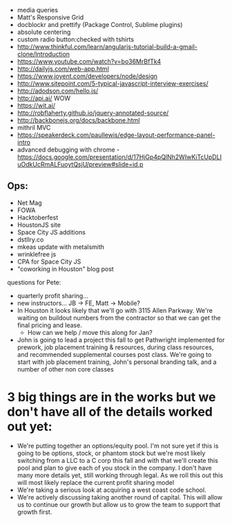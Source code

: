 - media queries
- Matt's Responsive Grid
- docblockr and prettify (Package Control, Sublime plugins)
- absolute centering
- custom radio button:checked with tshirts
- http://www.thinkful.com/learn/angularjs-tutorial-build-a-gmail-clone/Introduction
- https://www.youtube.com/watch?v=bo36MrBfTk4
- http://dailyjs.com/web-app.html
- https://www.joyent.com/developers/node/design
- http://www.sitepoint.com/5-typical-javascript-interview-exercises/
- http://adodson.com/hello.js/
- http://api.ai/ WOW
- https://wit.ai/
- http://robflaherty.github.io/jquery-annotated-source/
- http://backbonejs.org/docs/backbone.html
- mithril MVC
- https://speakerdeck.com/paullewis/edge-layout-performance-panel-intro
- advanced debugging with chrome - https://docs.google.com/presentation/d/17HjGp4pQlNh2WIwKiTcUpDLIuOdkUcRmALFuoytQsjU/preview#slide=id.p







Ops:
---
- Net Mag
- FOWA
- Hacktoberfest
- HoustonJS site
- Space City JS additions
- dstllry.co
- mkeas update with metalsmith
- wrinklefree js
- CPA for Space City JS
- "coworking in Houston" blog post


questions for Pete:

- quarterly profit sharing...
- new instructors... JB -> FE, Matt -> Mobile?
- In Houston it looks likely that we'll go with 3115 Allen Parkway. We're waiting on buildout numbers from the contractor so that we can get the final pricing and lease.
	- How can we help / move this along for Jan?
- John is going to lead a project this fall to get Pathwright implemented for prework, job placement training & resources, during class resources, and recommended supplemental courses post class. We're going to start with job placement training, John's personal branding talk, and a number of other non core classes

# 3 big things are in the works but we don't have all of the details worked out yet:

- We're putting together an options/equity pool. I'm not sure yet if this is going to be options, stock, or phantom stock but we're most likely switching from a LLC to a C corp this fall and with that we'll create this pool and plan to give each of you stock in the company. I don't have many more details yet, still working through legal. As we roll this out this will most likely replace the current profit sharing model
- We're taking a serious look at acquiring a west coast code school.
- We're actively discussing taking another round of capital. This will allow us to continue our growth but allow us to grow the team to support that growth first.